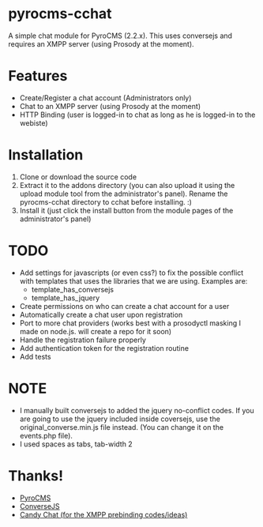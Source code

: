 pyrocms-cchat
=============

A simple chat module for PyroCMS (2.2.x). This uses conversejs and requires an XMPP server (using Prosody at the moment).

Features
=================
- Create/Register a chat account (Administrators only)
- Chat to an XMPP server (using Prosody at the moment)
- HTTP Binding (user is logged-in to chat as long as he is logged-in to the webiste)

Installation
=================
1. Clone or download the source code
2. Extract it to the addons directory (you can also upload it using the upload module tool from the administrator's panel). Rename the pyrocms-cchat directory to cchat before installing. :)
3. Install it (just click the install button from the module pages of the administrator's panel)

TODO
=================
- Add settings for javascripts (or even css?) to fix the possible conflict with templates that uses the libraries that we are using. Examples are:
    - template_has_conversejs
    - template_has_jquery
- Create permissions on who can create a chat account for a user
- Automatically create a chat user upon registration
- Port to more chat providers (works best with a prosodyctl masking I made on node.js. will create a repo for it soon)
- Handle the registration failure properly
- Add authentication token for the registration routine
- Add tests

NOTE
=================
- I manually built conversejs to added the jquery no-conflict codes. If you are going to use the jquery included inside coversejs, use the original_converse.min.js file instead. (You can change it on the events.php file).
- I used spaces as tabs, tab-width 2

Thanks!
=================
- [PyroCMS](https://www.pyrocms.com)
- [ConverseJS](https://conversejs.org)
- [Candy Chat (for the XMPP prebinding codes/ideas)](https://github.com/candy-chat/xmpp-prebind-php)